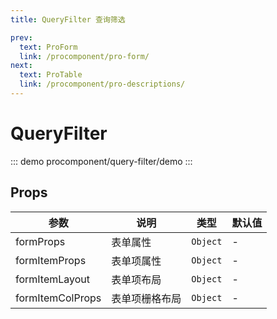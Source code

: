 ```yaml
---
title: QueryFilter 查询筛选

prev:
  text: ProForm
  link: /procomponent/pro-form/
next:
  text: ProTable
  link: /procomponent/pro-descriptions/
---
```



# QueryFilter

::: demo 
procomponent/query-filter/demo
:::

## Props

| 参数             | 说明           | 类型     | 默认值 |
| ---------------- | -------------- | -------- | ------ |
| formProps        | 表单属性       | `Object` | -      |
| formItemProps    | 表单项属性     | `Object` | -      |
| formItemLayout   | 表单项布局     | `Object` | -      |
| formItemColProps | 表单项栅格布局 | `Object` | -      |

